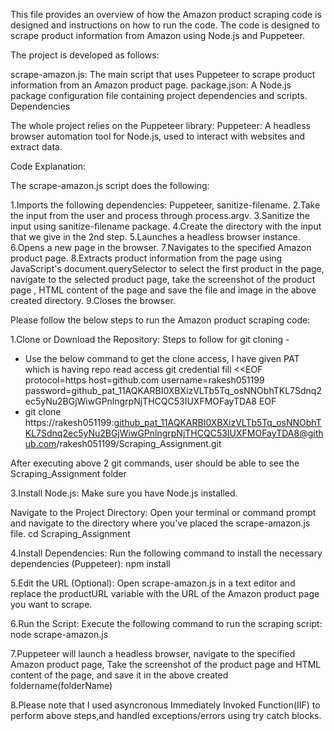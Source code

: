 This file provides an overview of how the Amazon product scraping code is designed and instructions on how to run the code. The code is designed to scrape product information from Amazon using Node.js and Puppeteer.

The project is developed as follows:

scrape-amazon.js: The main script that uses Puppeteer to scrape product information from an Amazon product page.
package.json: A Node.js package configuration file containing project dependencies and scripts.
Dependencies

The whole project relies on the Puppeteer library:
Puppeteer: A headless browser automation tool for Node.js, used to interact with websites and extract data.

Code Explanation:

The scrape-amazon.js script does the following:

1.Imports the following dependencies: Puppeteer, sanitize-filename.
2.Take the input from the user and process through process.argv.
3.Sanitize the input using sanitize-filename package.
4.Create the directory with the input that we give in the 2nd step.
5.Launches a headless browser instance.
6.Opens a new page in the browser.
7.Navigates to the specified Amazon product page.
8.Extracts product information from the page using JavaScript's document.querySelector to select the first product in the page, navigate to the selected product page, take the screenshot of the product page , HTML content of the page and save the file and image in the above created directory.
9.Closes the browser.

Please follow the below steps to run the Amazon product scraping code:

1.Clone or Download the Repository:
Steps to follow for git cloning -
* Use the below command to get the clone access, I have given PAT which is having repo read   access
  git credential fill <<EOF
  protocol=https
  host=github.com
  username=rakesh051199
  password=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
  EOF
* git clone https://rakesh051199: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@github.com/rakesh051199/Scraping_Assignment.git

After executing above 2 git commands, user should be able to see the Scraping_Assignment folder


3.Install Node.js: Make sure you have Node.js installed.

Navigate to the Project Directory: Open your terminal or command prompt and navigate to the directory where you've placed the scrape-amazon.js file.
cd Scraping_Assignment

4.Install Dependencies: Run the following command to install the necessary dependencies (Puppeteer): npm install

5.Edit the URL (Optional): Open scrape-amazon.js in a text editor and replace the productURL variable with the URL of the Amazon product page you want to scrape.

6.Run the Script: Execute the following command to run the scraping script: node scrape-amazon.js

7.Puppeteer will launch a headless browser, navigate to the specified Amazon product page, Take the screenshot of the product page and HTML content of the page, and save it in the above created foldername(folderName)

8.Please note that I used asyncronous Immediately Invoked Function(IIF) to perform above steps,and handled exceptions/errors using try catch blocks.


